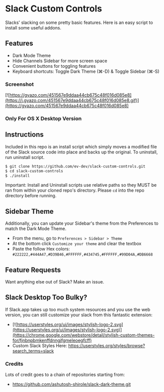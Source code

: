# Slack Custom Controls
Slacks' slacking on some pretty basic features. Here is an easy script to install some useful addons.

## Features
- Dark Mode Theme
- Hide Channels Sidebar for more screen space
- Convenient buttons for toggling features
- Keyboard shortcuts:  Toggle Dark Theme (⌘-D) & Toggle Sidebar (⌘-S)

### Screenshot
[![https://gyazo.com/451567e9ddaa44cb675c48f016d085e8](https://i.gyazo.com/451567e9ddaa44cb675c48f016d085e8.gif)](https://gyazo.com/451567e9ddaa44cb675c48f016d085e8)
### Only For OS X Desktop Version

## Instructions
Included in this repo is an install script which simply moves a modified file of the Slack source code into place and backs up the original. To uninstall, run uninstall script. 

```bash
$ git clone https://github.com/ev-dev/slack-custom-controls.git
$ cd slack-custom-controls
$ ./install
```

Important: Install and Uninstall scripts use relative paths so they MUST be ran from within your cloned repo's directory. Please `cd` into the repo directory before running.

## Sidebar Theme
Additionally, you can update your Sidebar's theme from the Preferences to match the Dark Mode Theme.
- From the menu, go to `Preferences > Sidebar > Theme`
- At the bottom click `Customize your theme` and clear the textbox
- Paste the follow Hex colors:  `#222222,#444A47,#D39B46,#FFFFFF,#434745,#FFFFFF,#99D04A,#DB6668`

## Feature Requests
Want anything else out of Slack? Make an issue.

## Slack Desktop Too Bulky?
If Slack.app takes up too much system resources and you use the web version, you can still customize your slack from this fantastic extension:
- [![https://userstyles.org/ui/images/stylish-logo-2.svg](https://userstyles.org/ui/images/stylish-logo-2.svg)](https://chrome.google.com/webstore/detail/stylish-custom-themes-for/fjnbnpbmkenffdnngjfgmeleoegfcff)
- Custom Slack Styles Here: https://userstyles.org/styles/browse?search_terms=slack

### Credits
Lots of credit goes to a chain of repositories starting from:
- https://github.com/ashutosh-shirole/slack-dark-theme.git

